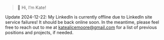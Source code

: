 > 👋 Hi, I’m Kate!

Update 2024-12-22: My LinkedIn is currently offline due to LinkedIn site service failures! It should be back online soon. In the meantime, please feel free to reach out to me at katealicemoore@gmail.com for a list of previous positions and projects, if needed. 

